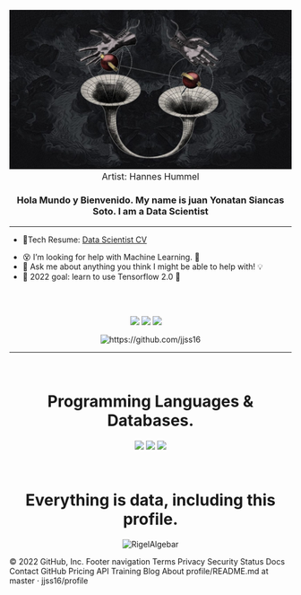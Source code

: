 <p align="center">
  <img src="https://github.com/RigelAlgebar/RigelAlgebar/blob/master/media/images/worm-hole.jpg">
  <font size="3">Artist: Hannes Hummel</font>
</p>

<h3 align="center">Hola Mundo y Bienvenido. My name is juan Yonatan Siancas Soto. I am a Data Scientist </h3> 

---

*  🧐Tech Resume: [Data Scientist CV](https://drive.google.com/)

- 😵 I’m looking for help with Machine Learning. 🦜
- 💬 Ask me about anything you think I might be able to help with! 💡
- 🚀 2022 goal: learn to use Tensorflow 2.0 📃

<br>
<br>
<p align="center"><a href="https://twitter.com/"><img src="https://img.shields.io/badge/twitter-%231DA1F2.svg?&style=for-the-badge&logo=twitter&logoColor=white" height=25></a> <a href="https://www.linkedin.com/in/jonatthan-siancas-a041951a9/"><img src="https://img.shields.io/badge/linkedin-%230077B5.svg?&style=for-the-badge&logo=linkedin&logoColor=white" height=25></a>   <a href="mailto:rigel.algebar@gmail.com?subject=Hello%20Miguel,%20From%20Github"><img src="https://img.shields.io/badge/gmail-%23D14836.svg?&style=for-the-badge&logo=gmail&logoColor=white" /></a>&nbsp;&nbsp;&nbsp;&nbsp;

</p>
<p align="center">
  <img src="https://komarev.com/ghpvc/?username=jjss16" alt="https://github.com/jjss16" />
</p>

---

<br>
<h1 align="center">Programming Languages & Databases.</h1>


<p align="center">
<img src="https://img.shields.io/badge/python%20-00BFFF.svg?&style=for-the-badge&logo=python&logoColor=white"/>

<img src="https://img.shields.io/badge/sql%20-005EFF.svg?&style=for-the-badge&logo=mysql&logoColor=white"/>
<img src="https://img.shields.io/static/v1?style=for-the-badge&message=Apache+Spark&color=E25A1C&logo=Apache+Spark&logoColor=FFFFFF&label="/>
  
</p>


<br>
<h1 align="center">Everything is data, including this profile.</h1>
<p align="center"><img src="https://github-readme-stats.vercel.app/api?username=jjss16&show_icons=true&theme=gotham" alt="RigelAlgebar" />

<!---
<hr>
<img src=https://github-readme-stats.vercel.app/api/top-langs/?username=jjss16&count_private=true>
</hr>
--->

© 2022 GitHub, Inc.
Footer navigation
Terms
Privacy
Security
Status
Docs
Contact GitHub
Pricing
API
Training
Blog
About
profile/README.md at master · jjss16/profile
